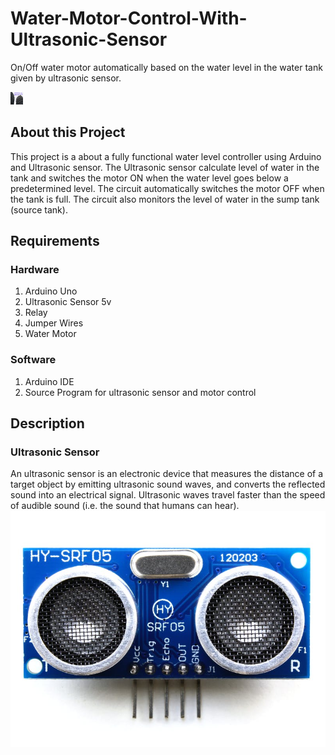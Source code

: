 # <h1>Water-Motor-Control-With-Ultrasonic-Sensor</h1>
On/Off water motor automatically based on the water level in the water tank given by ultrasonic sensor.

<img src="images/water_tank.jpg" style="width:20px;height:20px;">
<h2>About this Project</h2>
<p>This project is a about a fully functional water level controller using Arduino and Ultrasonic sensor. The Ultrasonic sensor calculate level of water in the tank and switches the motor ON when the water level goes below a predetermined level. The circuit automatically switches the motor OFF when the tank is full. The circuit also monitors the level of water in the sump tank (source tank).</p>
<h2>Requirements</h2>
<h3>Hardware</h3>
<ol>
  <li>Arduino Uno</li>
  <li>Ultrasonic Sensor 5v</li>
  <li>Relay</li>
  <li>Jumper Wires</li>
  <li>Water Motor</li>
</ol>
<h3>Software</h3>
<ol>
  <li>Arduino IDE</li>
  <li>Source Program for ultrasonic sensor and motor control</li>
</ol>

<h2>Description</h2>
<h3>Ultrasonic Sensor</h3>
<p>An ultrasonic sensor is an electronic device that measures the distance of a target object by emitting ultrasonic sound waves, and converts the reflected sound into an electrical signal. Ultrasonic waves travel faster than the speed of audible sound (i.e. the sound that humans can hear).<img src="images/ultrasonic_sensor.jpg"></p>
